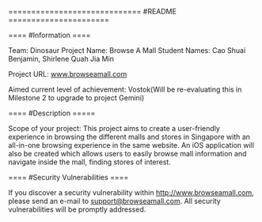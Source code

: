 =============================  #README ======================

==== #Information ====

Team: Dinosaur
Project Name: Browse A Mall
Student Names: Cao Shuai Benjamin, Shirlene Quah Jia Min


Project URL: www.browseamall.com 
					   
Aimed current level of achievement: Vostok(Will be re-evaluating this in Milestone 2 
 									to upgrade to project Gemini)


==== #Description =====

Scope of your project: This project aims to create a user-friendly experience in 
					   browsing the different malls and stores in Singapore with an all-in-one 
					   browsing experience in the same website. An iOS application will also be
					   created which allows users to easily browse mall information and navigate
					   inside the mall, finding stores of interest. 



==== #Security Vulnerabilities ====

If you discover a security vulnerability within http://www.browseamall.com, 
please send an e-mail to support@browseamall.com. All security vulnerabilities
will be promptly addressed.

